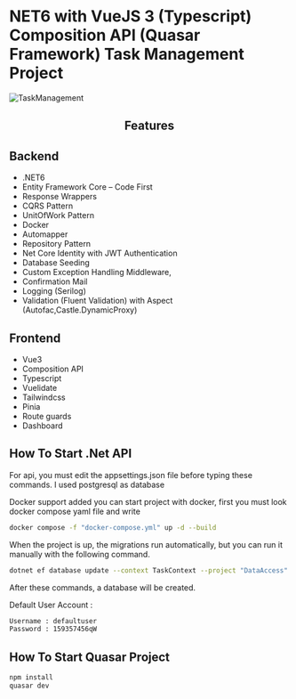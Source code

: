 # NET6 with VueJS 3 (Typescript) Composition API (Quasar Framework) Task Management Project

<img alt="TaskManagement" src="assets/taskmanagement.gif"> </img>

**<h2 align="center">Features</p>**

## Backend
- .NET6
- Entity Framework Core – Code First
- Response Wrappers
- CQRS Pattern 
- UnitOfWork Pattern
- Docker
- Automapper
- Repository Pattern
- Net Core Identity with JWT Authentication
- Database Seeding
- Custom Exception Handling Middleware,
- Confirmation Mail
- Logging (Serilog)
- Validation (Fluent Validation) with Aspect (Autofac,Castle.DynamicProxy)
 
## Frontend
- Vue3
- Composition API
- Typescript
- Vuelidate
- Tailwindcss
- Pinia
- Route guards
- Dashboard 

## How To Start .Net API

For api, you must edit the appsettings.json file before typing these commands.
I used postgresql as database 

Docker support added you can start project with docker, first you must look docker compose yaml file and write

```sh
docker compose -f "docker-compose.yml" up -d --build
```

When the project is up, the migrations run automatically, but you can run it manually with the following command.

```sh
dotnet ef database update --context TaskContext --project "DataAccess" --startup-project "WebAPI"
```

After these commands, a database will be created. 


Default User Account : 

```sh
Username : defaultuser
Password : 159357456qW
```


## How To Start Quasar Project


```sh
npm install
quasar dev
```



